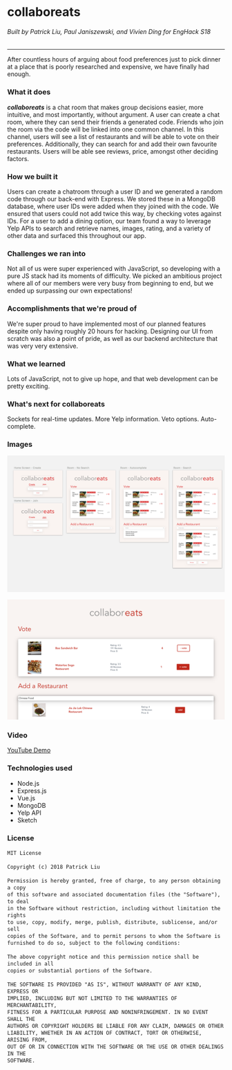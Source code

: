# collaboreats

###### Built by Patrick Liu, Paul Janiszewski, and Vivien Ding for EngHack S18

---

After countless hours of arguing about food preferences just to pick dinner at a place that is poorly researched and expensive, we have finally had enough.

### What it does
***collaboreats*** is a chat room that makes group decisions easier, more intuitive, and most importantly, without argument. A user can create a chat room, where they can send their friends a generated code. Friends who join the room via the code will be linked into one common channel. In this channel, users will see a list of restaurants and will be able to vote on their preferences. Additionally, they can search for and add their own favourite restaurants. Users will be able see reviews, price, amongst other deciding factors.

### How we built it
Users can create a chatroom through a user ID and we generated a random code through our back-end with Express. We stored these in a MongoDB database, where user IDs were added when they joined with the code. We ensured that users could not add twice this way, by checking votes against IDs. For a user to add a dining option, our team found a way to leverage Yelp APIs to search and retrieve names, images, rating, and a variety of other data and surfaced this throughout our app.

### Challenges we ran into
Not all of us were super experienced with JavaScript, so developing with a pure JS stack had its moments of difficulty. We picked an ambitious project where all of our members were very busy from beginning to end, but we ended up surpassing our own expectations!

### Accomplishments that we're proud of
We're super proud to have implemented most of our planned features despite only having roughly 20 hours for hacking. Designing our UI from scratch was also a point of pride, as well as our backend architecture that was very very extensive.

### What we learned
Lots of JavaScript, not to give up hope, and that web development can be pretty exciting.

### What's next for collaboreats
Sockets for real-time updates. More Yelp information. Veto options. Auto-complete.

### Images
![Original design made in Sketch](./images/design.png)

![Screenshot of our first version](./images/screenshot.png)

### Video

[YouTube Demo](https://youtu.be/O5JcfpIHFmE)

### Technologies used
 - Node.js
 - Express.js
 - Vue.js
 - MongoDB
 - Yelp API
 - Sketch

### License
```
MIT License

Copyright (c) 2018 Patrick Liu

Permission is hereby granted, free of charge, to any person obtaining a copy
of this software and associated documentation files (the "Software"), to deal
in the Software without restriction, including without limitation the rights
to use, copy, modify, merge, publish, distribute, sublicense, and/or sell
copies of the Software, and to permit persons to whom the Software is
furnished to do so, subject to the following conditions:

The above copyright notice and this permission notice shall be included in all
copies or substantial portions of the Software.

THE SOFTWARE IS PROVIDED "AS IS", WITHOUT WARRANTY OF ANY KIND, EXPRESS OR
IMPLIED, INCLUDING BUT NOT LIMITED TO THE WARRANTIES OF MERCHANTABILITY,
FITNESS FOR A PARTICULAR PURPOSE AND NONINFRINGEMENT. IN NO EVENT SHALL THE
AUTHORS OR COPYRIGHT HOLDERS BE LIABLE FOR ANY CLAIM, DAMAGES OR OTHER
LIABILITY, WHETHER IN AN ACTION OF CONTRACT, TORT OR OTHERWISE, ARISING FROM,
OUT OF OR IN CONNECTION WITH THE SOFTWARE OR THE USE OR OTHER DEALINGS IN THE
SOFTWARE.
```